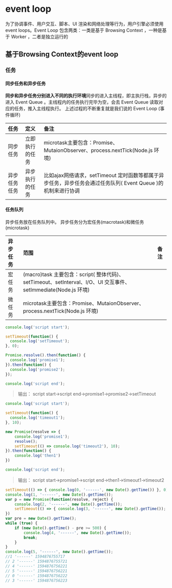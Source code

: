 # event loop

为了协调事件、用户交互、脚本、UI 渲染和网络处理等行为，用户引擎必须使用 event loops。Event Loop 包含两类：一类是基于 Browsing Context ，一种是基于 Worker ，二者是独立运行的

## 基于Browsing Context的event loop

### 任务

#### 同步任务和异步任务
**同步和异步任务分别进入不同的执行环境**同步的进入主线程，即主执行栈，异步的进入 Event Queue 。主线程内的任务执行完毕为空，会去 Event Queue 读取对应的任务，推入主线程执行。 上述过程的不断重复就是我们说的 Event Loop (事件循环)

|任务|定义|备注
|:----------|:---------|:---------
|同步任务|立即执行的任务|microtask主要包含：Promise、MutaionObserver、process.nextTick(Node.js 环境)
|异步任务任务|异步执行的任务|比如ajax网络请求，setTimeout 定时函数等都属于异步任务，异步任务会通过任务队列( Event Queue )的机制来进行协调

#### 任务队列
异步任务放在任务队列中。
异步任务分为宏任务(macrotask)和微任务(microtask)

|异步任务|范围|备注
|:----------|:----------|:----------
|宏任务|(macro)task 主要包含：script( 整体代码)、setTimeout、setInterval、I/O、UI 交互事件、setImmediate(Node.js 环境)|
|微任务|microtask主要包含：Promise、MutaionObserver、process.nextTick(Node.js 环境)|

```javascript
console.log('script start');

setTimeout(function() {
  console.log('setTimeout');
}, 0);

Promise.resolve().then(function() {
  console.log('promise1');
}).then(function() {
  console.log('promise2');
});

console.log('script end');
```

> 输出： script start->script end->promise1->promise2->setTimeout

```javascript
console.log('script start');

setTimeout(function() {
  console.log('timeout1');
}, 10);

new Promise(resolve => {
    console.log('promise1');
    resolve();
    setTimeout(() => console.log('timeout2'), 10);
}).then(function() {
    console.log('then1')
})

console.log('script end');
```

> 输出： script start->promise1->script end->then1->timeout1->timeout2

```javascript
setTimeout(() => { console.log(0, '------', new Date().getTime()) }, 0)
console.log(1, '------', new Date().getTime());
var p = new Promise(function(resolve, reject) {
    console.log(2, '------', new Date().getTime());
    setTimeout(() => { console.log(3, '------', new Date().getTime()); }, 200);
})
var pre = new Date().getTime();
while (true) {
    if (new Date().getTime() - pre >= 500) {
        console.log(4, '------', new Date().getTime());
        break;
    }
}
console.log(5, '------', new Date().getTime());
//1 '------' 1594876755717
// 2 '------' 1594876755721
// 4 '------' 1594876756221
// 5 '------' 1594876756221
// 0 '------' 1594876756222
// 3 '------' 1594876756223
```